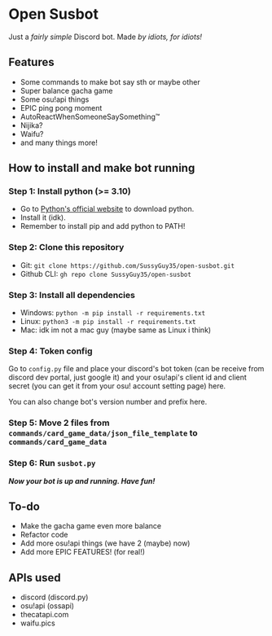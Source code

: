 # Open Susbot

Just a *fairly simple* Discord bot. Made _by idiots, for idiots!_

## Features
- Some commands to make bot say sth or maybe other
- Super balance gacha game
- Some osu!api things
- EPIC ping pong moment
- AutoReactWhenSomeoneSaySomething™
- Nijika?
- Waifu?
- and many things more!

## How to install and make bot running

### Step 1: Install python (>= 3.10)

- Go to [Python's official website](https://www.python.org/) to download python.
- Install it (idk).
- Remember to install pip and add python to PATH!

### Step 2: Clone this repository
- Git: `git clone https://github.com/SussyGuy35/open-susbot.git`
- Github CLI: `gh repo clone SussyGuy35/open-susbot`

### Step 3: Install all dependencies

- Windows: `python -m pip install -r requirements.txt`
- Linux: `python3 -m pip install -r requirements.txt`
- Mac: idk im not a mac guy (maybe same as Linux i think)

### Step 4: Token config
Go to `config.py` file and place your discord's bot token (can be receive from discord dev portal, just google it) and your osu!api's client id and client secret (you can get it from your osu! account setting page) here.

You can also change bot's version number and prefix here.

### Step 5: Move 2 files from `commands/card_game_data/json_file_template` to `commands/card_game_data`

### Step 6: Run `susbot.py`
**_Now your bot is up and running. Have fun!_**

## To-do
- Make the gacha game even more balance
- Refactor code
- Add more osu!api things (we have 2 (maybe) now)
- Add more EPIC FEATURES! (for real!)

## APIs used
- discord (discord.py)
- osu!api (ossapi)
- thecatapi.com
- waifu.pics
